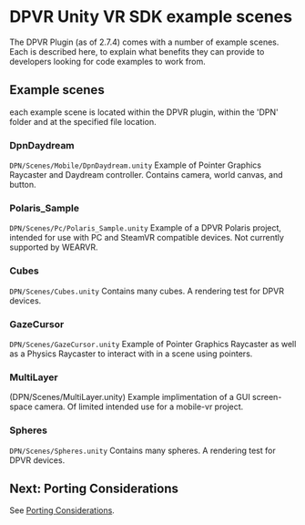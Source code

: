 
# DPVR Unity VR SDK example scenes

The DPVR Plugin (as of 2.7.4) comes with a number of example scenes. Each is described here, to explain what benefits they can provide to developers looking for code examples to work from.

## Example scenes

each example scene is located within the DPVR plugin, within the 'DPN' folder and at the specified file location.

### DpnDaydream 
`DPN/Scenes/Mobile/DpnDaydream.unity`
Example of Pointer Graphics Raycaster and Daydream controller.
Contains camera, world canvas, and button.

### Polaris_Sample 
`DPN/Scenes/Pc/Polaris_Sample.unity`
Example of a DPVR Polaris project, intended for use with PC and SteamVR compatible devices. Not currently supported by WEARVR.

### Cubes 
`DPN/Scenes/Cubes.unity`
Contains many cubes. A rendering test for DPVR devices.

### GazeCursor 
`DPN/Scenes/GazeCursor.unity`
Example of Pointer Graphics Raycaster as well as a Physics Raycaster to interact with in a scene using pointers.

### MultiLayer 
(DPN/Scenes/MultiLayer.unity)
Example implimentation of a GUI screen-space camera. Of limited intended use for a mobile-vr project.

### Spheres 
`DPN/Scenes/Spheres.unity`
Contains many spheres. A rendering test for DPVR devices.

## Next: Porting Considerations

See [Porting Considerations](/docs/dpvr-porting-considerations.md).

